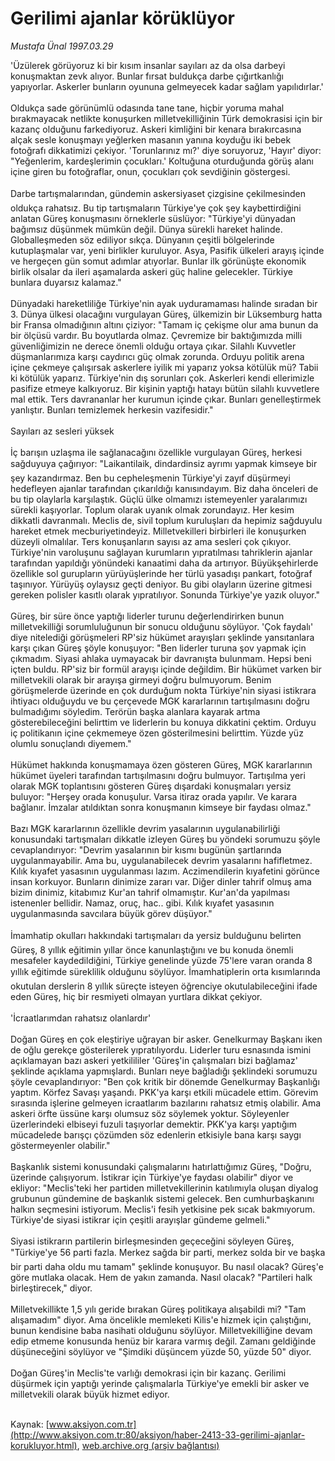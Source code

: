# Gerilimi ajanlar körüklüyor

*Mustafa Ünal 1997.03.29*

<font class="agenda2NewsSpot">
 'Üzülerek görüyoruz ki bir kısım insanlar sayıları az da olsa darbeyi konuşmaktan zevk alıyor. Bunlar fırsat buldukça darbe çığırtkanlığı yapıyorlar.
</font>
<font class="newsDetail">
 Askerler bunların oyununa gelmeyecek kadar sağlam yapılıdırlar.'
 <br>
  <br/>
  Oldukça sade görünümlü odasında tane tane, hiçbir yoruma mahal bırakmayacak netlikte konuşurken milletvekilliğinin Türk demokrasisi için bir kazanç olduğunu farkediyoruz. Askeri kimliğini bir kenara bırakırcasına alçak sesle konuşmayı yeğlerken masanın yanına koyduğu iki bebek fotoğrafı dikkatimizi çekiyor. 'Torunlarınız mı?' diye soruyoruz, 'Hayır' diyor: "Yeğenlerim, kardeşlerimin çocukları.' Koltuğuna oturduğunda görüş alanı içine giren bu fotoğraflar, onun, çocukları çok sevdiğinin göstergesi.
  <br/>
  <br/>
  Darbe tartışmalarından, gündemin askersiyaset çizgisine çekilmesinden oldukça rahatsız. Bu tip tartışmaların Türkiye'ye çok şey kaybettirdiğini anlatan Güreş konuşmasını örneklerle süslüyor: "Türkiye'yi dünyadan bağımsız düşünmek mümkün değil. Dünya sürekli hareket halinde. Globalleşmeden söz ediliyor sıkça. Dünyanın çeşitli bölgelerinde kutuplaşmalar var, yeni birlikler kuruluyor. Asya, Pasifik ülkeleri arayış içinde ve hergeçen gün somut adımlar atıyorlar. Bunlar ilk görünüşte ekonomik birlik olsalar da ileri aşamalarda askeri güç haline gelecekler. Türkiye bunlara duyarsız kalamaz."
  <br/>
  <br/>
  Dünyadaki hareketliliğe Türkiye'nin ayak uyduramaması halinde sıradan bir 3. Dünya ülkesi olacağını  vurgulayan Güreş, ülkemizin bir Lüksemburg hatta bir Fransa olmadığının altını çiziyor: "Tamam iç çekişme olur ama bunun da bir ölçüsü vardır. Bu boyutlarda olmaz. Çevremize bir baktığımızda milli güvenliğimizin ne derece önemli olduğu ortaya çıkar. Silahlı Kuvvetler düşmanlarımıza karşı caydırıcı güç olmak zorunda. Orduyu politik arena içine çekmeye çalışırsak askerlere iyilik mi yaparız yoksa kötülük mü? Tabii ki kötülük yaparız. Türkiye'nin dış sorunları çok. Askerleri kendi ellerimizle pasifize etmeye kalkıyoruz. Bir kişinin yaptığı hatayı bütün silahlı kuvvetlere mal ettik. Ters davrananlar her kurumun içinde çıkar. Bunları genelleştirmek yanlıştır. Bunları temizlemek herkesin vazifesidir."
  <br/>
  <br/>
  Sayıları az sesleri yüksek
  <br/>
  <br/>
  İç barışın uzlaşma ile sağlanacağını özellikle vurgulayan Güreş, herkesi sağduyuya çağırıyor: "Laikantilaik, dindardinsiz ayrımı yapmak kimseye bir şey kazandırmaz. Ben bu cepheleşmenin Türkiye'yi zayıf düşürmeyi hedefleyen ajanlar tarafından çıkarıldığı kanısındayım. Biz daha önceleri de bu tip olaylarla karşılaştık. Güçlü ülke olmamızı istemeyenler yaralarımızı sürekli kaşıyorlar. Toplum olarak uyanık olmak zorundayız. Her kesim dikkatli davranmalı. Meclis de, sivil toplum kuruluşları da hepimiz sağduyulu hareket etmek mecburiyetindeyiz. Milletvekilleri birbirleri ile konuşurken düzeyli olmalılar. Ters konuşanların sayısı az ama sesleri çok çıkıyor. Türkiye'nin varoluşunu sağlayan kurumların yıpratılması tahriklerin ajanlar tarafından yapıldığı yönündeki kanaatimi daha da artırıyor. Büyükşehirlerde özellikle sol gurupların yürüyüşlerinde her türlü yasadışı pankart, fotoğraf taşınıyor. Yürüyüş oylaysız geçti deniyor. Bu gibi olayların üzerine gitmesi gereken polisler kasıtlı olarak yıpratılıyor. Sonunda Türkiye'ye yazık oluyor."
  <br/>
  <br/>
  Güreş, bir süre önce yaptığı liderler turunu değerlendirirken bunun milletvekilliği sorumluluğunun bir sonucu olduğunu söylüyor. 'Çok faydalı' diye nitelediği görüşmeleri RP'siz hükümet arayışları şeklinde yansıtanlara karşı çıkan Güreş şöyle konuşuyor: "Ben liderler turuna şov yapmak için çıkmadım. Siyasi ahlaka uymayacak bir davranışta bulunmam. Hepsi beni içten buldu. RP'siz bir formül arayışı içinde değildim. Bir hükümet varken bir milletvekili olarak bir arayışa girmeyi doğru bulmuyorum. Benim görüşmelerde üzerinde en çok durduğum nokta Türkiye'nin siyasi istikrara ihtiyacı olduğuydu ve bu çerçevede MGK kararlarının tartışılmasını doğru bulmadığımı söyledim. Terörün başka alanlara kayarak artma gösterebileceğini belirttim ve liderlerin bu konuya dikkatini çektim. Orduyu iç politikanın içine çekmemeye özen gösterilmesini belirttim. Yüzde yüz olumlu sonuçlandı diyemem."
  <br/>
  <br/>
  Hükümet hakkında konuşmamaya özen gösteren Güreş, MGK kararlarının hükümet üyeleri tarafından tartışılmasını doğru bulmuyor. Tartışılma yeri olarak MGK toplantısını gösteren Güreş dışardaki konuşmaları yersiz buluyor: "Herşey orada konuşulur. Varsa itiraz orada yapılır. Ve karara bağlanır. İmzalar atıldıktan sonra konuşmanın kimseye bir faydası olmaz."
  <br/>
  <br/>
  Bazı MGK kararlarının özellikle devrim yasalarının uygulanabilirliği konusundaki tartışmaları dikkatle izleyen Güreş bu yöndeki sorumuzu şöyle cevaplandırıyor: "Devrim yasalarının bir kısmı bugünün şartlarında uygulanmayabilir. Ama bu, uygulanabilecek devrim yasalarını hafifletmez. Kılık kıyafet yasasının uygulanması lazım. Aczimendilerin kıyafetini görünce insan korkuyor. Bunların dinimize zararı var. Diğer dinler tahrif olmuş ama bizim dinimiz, kitabımız Kur'an tahrif olmamıştır. Kur'an'da yapılması istenenler bellidir. Namaz, oruç, hac.. gibi. Kılık kıyafet yasasının uygulanmasında savcılara büyük görev düşüyor."
  <br/>
  <br/>
  İmamhatip okulları hakkındaki tartışmaları da yersiz bulduğunu belirten Güreş, 8 yıllık eğitimin yıllar önce kanunlaştığını ve bu konuda önemli mesafeler kaydedildiğini, Türkiye genelinde yüzde 75'lere varan oranda 8 yıllık eğitimde süreklilik olduğunu söylüyor. İmamhatiplerin orta kısımlarında okutulan derslerin 8 yıllık süreçte isteyen öğrenciye okutulabileceğini ifade eden Güreş, hiç bir resmiyeti olmayan yurtlara dikkat çekiyor.
  <br/>
  <br/>
  'İcraatlarımdan rahatsız olanlardır'
  <br/>
  <br/>
  Doğan Güreş en çok eleştiriye uğrayan bir asker. Genelkurmay Başkanı iken de oğlu gerekçe gösterilerek yıpratılıyordu. Liderler turu esnasında ismini açıklamayan bazı askeri yetkilililer 'Güreş'in çalışmaları bizi bağlamaz' şeklinde açıklama yapmışlardı. Bunları neye bağladığı şeklindeki sorumuzu şöyle cevaplandırıyor: "Ben çok kritik bir dönemde Genelkurmay Başkanlığı yaptım. Körfez Savaşı yaşandı. PKK'ya karşı etkili mücadele ettim. Görevim sırasında işlerine gelmeyen icraatlarım bazılarını rahatsız etmiş olabilir. Ama askeri örfte üssüne karşı olumsuz söz söylemek yoktur. Söyleyenler üzerlerindeki elbiseyi fuzuli taşıyorlar demektir. PKK'ya karşı yaptığım mücadelede barışçı çözümden söz edenlerin etkisiyle bana karşı saygı göstermeyenler olabilir."
  <br/>
  <br/>
  Başkanlık sistemi konusundaki çalışmalarını hatırlattığımız Güreş, "Doğru, üzerinde çalışıyorum. İstikrar için Türkiye'ye faydası olabilir" diyor ve ekliyor: "Meclis'teki her partiden milletvekillerinin katılımıyla oluşan diyalog grubunun gündemine de başkanlık sistemi gelecek. Ben cumhurbaşkanını halkın seçmesini istiyorum. Meclis'i fesih yetkisine pek sıcak bakmıyorum. Türkiye'de siyasi istikrar için çeşitli arayışlar gündeme gelmeli."
  <br/>
  <br/>
  Siyasi istikrarın partilerin birleşmesinden geçeceğini söyleyen Güreş, "Türkiye'ye 56 parti fazla. Merkez sağda bir parti, merkez solda bir ve başka bir parti daha oldu mu tamam" şeklinde konuşuyor. Bu nasıl olacak? Güreş'e göre mutlaka olacak. Hem de yakın zamanda. Nasıl olacak? "Partileri halk birleştirecek," diyor.
  <br/>
  <br/>
  Milletvekillikte 1,5 yılı geride bırakan Güreş politikaya alışabildi mi?  "Tam alışamadım" diyor. Ama öncelikle memleketi Kilis'e hizmek için çalıştığını, bunun kendisine baba nasihati olduğunu söylüyor. Milletvekilliğine devam edip etmeme konusunda henüz bir karara varmış değil. Zamanı geldiğinde düşüneceğini söylüyor ve "Şimdiki düşüncem yüzde 50, yüzde 50" diyor.
  <br/>
  <br/>
  Doğan Güreş'in Meclis'te varlığı demokrasi için bir kazanç. Gerilimi düşürmek için yaptığı yerinde çalışmalarla Türkiye'ye emekli bir asker ve milletvekili olarak büyük hizmet ediyor.
  <br/>
 </br>
</font>

Kaynak: [www.aksiyon.com.tr](http://www.aksiyon.com.tr:80/aksiyon/haber-2413-33-gerilimi-ajanlar-korukluyor.html), [web.archive.org (arşiv bağlantısı)](http://web.archive.org/web/20120120012739/http://www.aksiyon.com.tr:80/aksiyon/haber-2413-33-gerilimi-ajanlar-korukluyor.html)

